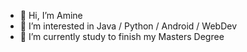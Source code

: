 - 👋 Hi, I’m Amine
- 👀 I’m interested in Java / Python / Android / WebDev
- 🌱 I’m currently study to finish my Masters Degree

<!---
Ataminos/Ataminos is a ✨ special ✨ repository because its `README.md` (this file) appears on your GitHub profile.
You can click the Preview link to take a look at your changes.
--->
